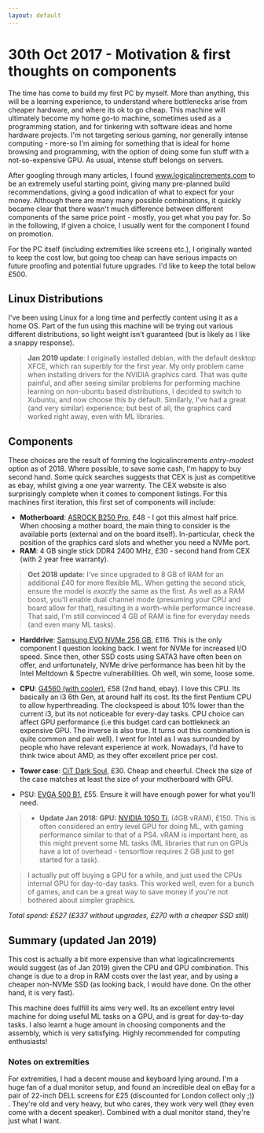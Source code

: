 ```yaml
---
layout: default
---
```


# 30th Oct 2017 - Motivation & first thoughts on components

The time has come to build my first PC by myself. More than anything, this will be a learning experience, to understand where bottlenecks arise from cheaper hardware, and where its ok to go cheap. This machine will ultimately become my home go-to machine, sometimes used as a programming station, and for tinkering with software ideas and home hardware projects. I'm not targeting serious gaming, nor generally intense computing - more-so I'm aiming for something that is ideal for home browsing and programming, with the option of doing some fun stuff with a not-so-expensive GPU. As usual, intense stuff belongs on servers. 

After googling through many articles, I found www.logicalincrements.com to be an extremely useful starting point, giving many pre-planned build recommendations, giving a good indication of what to expect for your money. Although there are many many possible combinations, it quickly became clear that there wasn't much difference between different components of the same price point - mostly, you get what you pay for. So in the following, if given a choice, I usually went for the component I found on promotion. 

For the PC itself (including extremities like screens etc.), I originally wanted to keep the cost low, but going too cheap can have serious impacts on future proofing and potential future upgrades. I'd like to keep the total below £500. 

## Linux Distributions
I've been using Linux for a long time and perfectly content using it as a home OS. Part of the fun using this machine will be trying out various different distributions, so light weight isn't guaranteed (but is likely as I like a snappy response). 

> **Jan 2019 update**: I originally installed debian, with the default desktop XFCE, which ran superbly for the first year. My only problem came when installing drivers for the NVIDIA graphics card. That was quite painful, and after seeing similar problems for performing machine learning on non-ubuntu based distributions, I decided to switch to Xubuntu, and now choose this by default. Similarly, I've had a great (and very similar) experience; but best of all, the graphics card worked right away, even with ML libraries. 

## Components
These choices are the result of forming the logicalincrements *entry*-*modest* option as of 2018. Where possible, to save some cash, I'm happy to buy second hand. Some quick searches suggests that CEX is just as competitive as ebay, whilst giving a one year warrenty. The CEX website is also surprisingly complete when it comes to component listings. For this machines first iteration, this first set of components will include:

* **Motherboard**: [ASROCK B250 Pro](https://www.amazon.co.uk/ASROCK-B250M-PRO4-Elegant-Motherboard/dp/B01N0LMLMM/ref=sr_1_1?s=computers&ie=UTF8&qid=1511738958&sr=1-1&keywords=asrock+b250+pro4), £48 - I got this almost half price. When choosing a mother board, the main thing to consider is the available ports (external and on the board itself). In-particular, check the position of the graphics card slots and whether you need a NVMe port.
* **RAM**: 4 GB single stick DDR4 2400 MHz, £30 - second hand from CEX (with 2 year free warranty). 

> **Oct 2018 update**: I've since upgraded to 8 GB of RAM for an additional £40 for more flexible ML. When getting the second stick, ensure the model is *exactly* the same as the first. As well as a RAM boost, you'll enable dual channel mode (presuming your CPU and board allow for that), resulting in a worth-while performance increase. That said, I'm still convinced 4 GB of RAM is fine for everyday needs (and even many ML tasks).

* **Harddrive**: [Samsung EVO NVMe 256 GB](https://www.amazon.co.uk/Samsung-M-2-2280-500GB-Express-Solid/dp/B01M211K53/?tag=logicaincre05-21&th=1), £116. This is the only component I question looking back. I went for NVMe for increased I/O speed. Since then, other SSD costs using SATA3 have often been on offer, and unfortunately, NVMe drive performance has been hit by the Intel Meltdown & Spectre vulnerabilities. Oh well, win some, loose some.

* **CPU**: [G4560  (with cooler)](http://cpu.userbenchmark.com/Compare/Intel-Pentium-G4560-vs-Intel-Core-i3-6100/3892vs3511), £58 (2nd hand, ebay). I love this CPU. Its basically an i3 6th Gen, at around half its cost. Its the first Pentium CPU to allow hyperthreading. The clockspeed is about 10% lower than the current i3, but its not noticeable for every-day tasks. CPU choice can affect GPU performance (i.e this budget card can bottlekneck an expensive GPU. The inverse is also true. It turns out this combination is quite common and pair well). I went for Intel as I was surrounded by people who have relevant experience at work. Nowadays, I'd have to think twice about AMD, as they offer excellent price per cost. 

* **Tower case**: [CiT Dark Soul](https://www.amazon.co.uk/dp/B01MSE30WA/ref=twister_B074G83KSZ?_encoding=UTF8&psc=1), £30. Cheap and cheerful. Check the size of the case matches at least the size of your motherboard with GPU.

* PSU: [EVGA 500 B1](https://www.amazon.co.uk/EVGA-Bronze-Power-Supply-Unit/dp/B01F67KZEC/?tag=logicaincre05-21), £55. Ensure it will have enough power for what you'll need. 

>* **Update Jan 2018: GPU:** [NVIDIA 1050 Ti](https://www.amazon.co.uk/Gigabyte-Nvidia-GV-N105TD5-4GD-GDDR5-PCI/dp/B01M6ZANMP/ref=sr_1_7?s=computers&ie=UTF8&qid=1547071266&sr=1-7&keywords=1050+ti), (4GB vRAM), £150. This is often considered an entry level GPU for doing ML, with gaming performance similar to that of a PS4. vRAM is important here, as this might prevent some ML tasks (ML libraries that run on GPUs have a lot of overhead - tensorflow requires 2 GB just to get started for a task).

> I actually put off buying a GPU for a while, and just used the CPUs internal GPU for day-to-day tasks. This worked well, even for a bunch of games, and can be a great way to save money if you're not bothered about simpler graphics. 

*Total spend: £527 (£337 without upgrades, £270 with a cheaper SSD still)*

## Summary (updated Jan 2019)
This cost is actually a bit more expensive than what logicalincrements would suggest (as of Jan 2019) given the CPU and GPU combination. This change is due to a drop in RAM costs over the last year, and by using a cheaper non-NVMe SSD (as looking back, I would have done. On the other hand, it is very fast). 

This machine does fullfill its aims very well. Its an excellent entry level machine for doing useful ML tasks on a GPU, and is great for day-to-day tasks. I also learnt a huge amount in choosing components and the assembly, which is very satisfying. Highly recommended for computing enthusiasts!

### Notes on extremities
For extremities, I had a decent mouse and keyboard lying around. I'm a huge fan of a dual monitor setup, and found an incredible deal on eBay for a pair of 22-inch DELL screens for £25 (discounted for London collect only ;)) . They're old and very heavy, but who cares, they work very well (they even come with a decent speaker). Combined with a dual monitor stand, they're just what I want. 